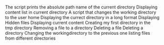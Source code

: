 The script prints the absolute path name of the current directory
Displaying content list in current directory
A script that changes the working directory to the user home
Displaying the currect directory in a long format
Displaying Hidden files 
Displaying current content 
Creating my first directory in the tmp directory
Removing a file to a directory
Deleting a file
Deleting a directory
Changing the workingdirectory to the previous one
listing files from different directories
